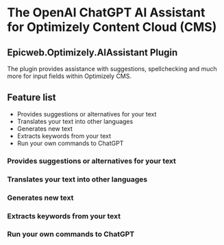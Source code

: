 # The OpenAI ChatGPT AI Assistant for Optimizely Content Cloud (CMS)

## Epicweb.Optimizely.AIAssistant Plugin
The plugin provides assistance with suggestions, spellchecking and much more for input fields within Optimizely CMS.

## Feature list
- Provides suggestions or alternatives for your text
- Translates your text into other languages
- Generates new text
- Extracts keywords from your text
- Run your own commands to ChatGPT 

### Provides suggestions or alternatives for your text

### Translates your text into other languages

### Generates new text

### Extracts keywords from your text

### Run your own commands to ChatGPT 





